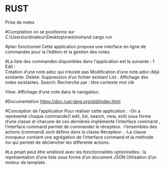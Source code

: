 # RUST

  Prise de notes 



#Compilation
on se positionne sur C:\Users\ordinateur\Desktop\mes\mohand
cargo run


#plan fonctionnel
Cette application propose une interface en ligne de commandes pour la l’edition et la gestion des notes. 

#La liste des commandes disponibles dans l'application est la suivante :
 1 Edit :  
Création d’une note.adoc qui n’existe pas 
Modification d’une note.adoc déjà existante.
Delete: Suppression d’un fichier existant 
List : 
  Affichage des notes existantes.
Search: Recherche par :
 titre 
contexte
mot clé
 
View: Affichage d’une note dans le navigateur.



#Documentation
https://doc.rust-lang.org/std/index.html

#Conception de l’application
Pour réaliser cette application  :
   -On a représenté chaque commande(1 edit, list, search, view, exit) sous forme d’une classe et chacune de ces dernières implémente l’interface command , l’interface command permet de commander le récepteur. 
   -l’ensembles des actions (command) sont définis dans la classe Récepteur .
   -La classe invoqueur contient une agrégation de l’interface command et  la méthode inv qui permet de déclencher les differente actions. 

#Le projet peut être amélioré  avec les  fonctionnalités optionnelles.:
la représentation d’une liste  sous forme d’un document JSON 
Utilisation d’un moteur de template . 







